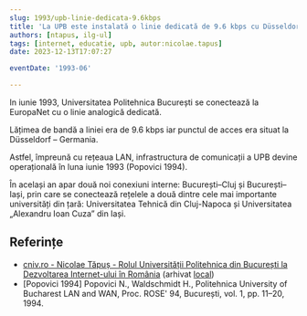 ```yaml
---
slug: 1993/upb-linie-dedicata-9.6kbps
title: 'La UPB este instalată o linie dedicată de 9.6 kbps cu Düsseldorf'
authors: [ntapus, ilg-ul]
tags: [internet, educatie, upb, autor:nicolae.tapus]
date: 2023-12-13T17:07:27

eventDate: '1993-06'

---
```


In iunie 1993, Universitatea Politehnica București se conectează la EuropaNet
cu o linie analogică dedicată.

<!-- truncate -->

Lățimea de bandă a liniei era de 9.6 kbps iar punctul de acces era situat
la Düsseldorf – Germania.

Astfel, împreună cu rețeaua LAN, infrastructura de comunicații a UPB devine
operațională în luna iunie 1993 (Popovici 1994).

În același an apar două noi conexiuni interne: București–Cluj și
București–Iași, prin care se conectează rețelele a două dintre
cele mai importante universități din țară: Universitatea Tehnică din
Cluj-Napoca și Universitatea „Alexandru Ioan Cuza” din Iași.

## Referințe

- [cniv.ro - Nicolae Tăpuș - Rolul Universității Politehnica din București la Dezvoltarea Internet-ului în România](https://cniv.ro/documents/26/CNIV_Volum_Aniversar_2023_-_Versiune_Online_DPxioQg.pdf)  (arhivat [local](https://cronica-it.github.io/arhiva/))
- [Popovici 1994] Popovici N., Waldschmidt H., Politehnica University of Bucharest LAN and WAN, Proc. ROSE' 94, București, vol. 1, pp. 11–20, 1994.
